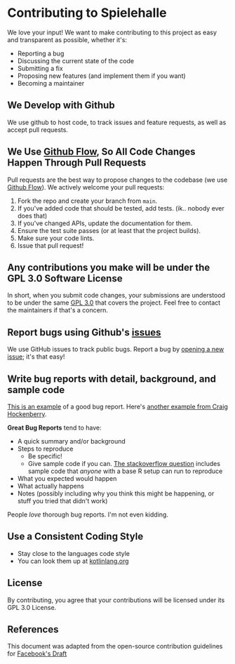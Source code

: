# Contributing to Spielehalle
We love your input! We want to make contributing to this project as easy and transparent as possible, whether it's:

- Reporting a bug
- Discussing the current state of the code
- Submitting a fix
- Proposing new features (and implement them if you want)
- Becoming a maintainer

## We Develop with Github
We use github to host code, to track issues and feature requests, as well as accept pull requests.

## We Use [Github Flow](https://guides.github.com/introduction/flow/index.html), So All Code Changes Happen Through Pull Requests
Pull requests are the best way to propose changes to the codebase (we use [Github Flow](https://guides.github.com/introduction/flow/index.html)). We actively welcome your pull requests:

1. Fork the repo and create your branch from `main`.
2. If you've added code that should be tested, add tests. (ik.. nobody ever does that)
3. If you've changed APIs, update the documentation for them.
4. Ensure the test suite passes (or at least that the project builds).
5. Make sure your code lints.
6. Issue that pull request!

## Any contributions you make will be under the GPL 3.0 Software License
In short, when you submit code changes, your submissions are understood to be under the same [GPL 3.0](https://choosealicense.com/licenses/gpl-3.0/) that covers the project. Feel free to contact the maintainers if that's a concern.

## Report bugs using Github's [issues](https://github.com/CoasterFreakDE/Spielehalle/issues)
We use GitHub issues to track public bugs. Report a bug by [opening a new issue](https://github.com/CoasterFreakDE/Spielehalle/issues/new/choose); it's that easy!

## Write bug reports with detail, background, and sample code
[This is an example](http://stackoverflow.com/q/12488905/180626) of a good bug report. Here's [another example from Craig Hockenberry](http://www.openradar.me/11905408).

**Great Bug Reports** tend to have:

- A quick summary and/or background
- Steps to reproduce
    - Be specific!
    - Give sample code if you can. [The stackoverflow question](http://stackoverflow.com/q/12488905/180626) includes sample code that *anyone* with a base R setup can run to reproduce
- What you expected would happen
- What actually happens
- Notes (possibly including why you think this might be happening, or stuff you tried that didn't work)

People *love* thorough bug reports. I'm not even kidding.

## Use a Consistent Coding Style

* Stay close to the languages code style
* You can look them up at [kotlinlang.org](https://kotlinlang.org/docs/coding-conventions.html)

## License
By contributing, you agree that your contributions will be licensed under its GPL 3.0 License.

## References
This document was adapted from the open-source contribution guidelines for [Facebook's Draft](https://github.com/facebook/draft-js/blob/main/CONTRIBUTING.md)
